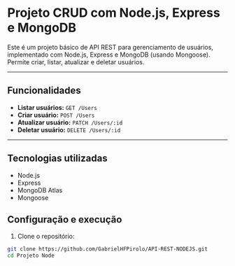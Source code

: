 # Projeto CRUD com Node.js, Express e MongoDB

Este é um projeto básico de API REST para gerenciamento de usuários, implementado com Node.js, Express e MongoDB (usando Mongoose). Permite criar, listar, atualizar e deletar usuários.

---

## Funcionalidades

- **Listar usuários:** `GET /Users`  
- **Criar usuário:** `POST /Users`  
- **Atualizar usuário:** `PATCH /Users/:id`  
- **Deletar usuário:** `DELETE /Users/:id`  

---

## Tecnologias utilizadas

- Node.js  
- Express  
- MongoDB Atlas  
- Mongoose  

## Configuração e execução

1. Clone o repositório:

```bash
git clone https://github.com/GabrielHFPirolo/API-REST-NODEJS.git
cd Projeto Node
```
